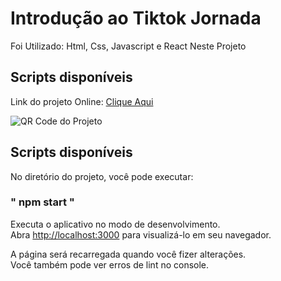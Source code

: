 # Introdução ao Tiktok Jornada

Foi Utilizado: Html, Css, Javascript e React Neste Projeto

## Scripts disponíveis
Link do projeto Online: [Clique Aqui](https://magnificent-tartufo-4def8b.netlify.app/) 

![QR Code do Projeto](https://firebasestorage.googleapis.com/v0/b/tiktok------jornada.appspot.com/o/QR%20Code%20Jornada%20Tiktok.png?alt=media&token=98e46bb3-05a5-480b-81b1-50b4aa92d152)




## Scripts disponíveis

No diretório do projeto, você pode executar:

### " npm start "

Executa o aplicativo no modo de desenvolvimento.\
Abra [http://localhost:3000](http://localhost:3000) para visualizá-lo em seu navegador.

A página será recarregada quando você fizer alterações.\
Você também pode ver erros de lint no console.
